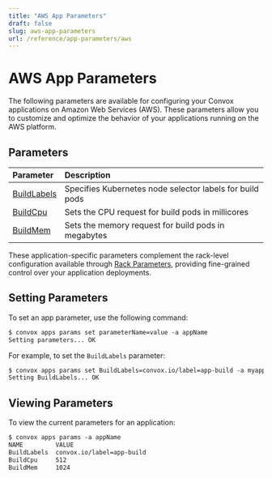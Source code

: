 ```yaml
---
title: "AWS App Parameters"
draft: false
slug: aws-app-parameters
url: /reference/app-parameters/aws
---
```

# AWS App Parameters

The following parameters are available for configuring your Convox applications on Amazon Web Services (AWS). These parameters allow you to customize and optimize the behavior of your applications running on the AWS platform.

## Parameters

| Parameter | Description |
|:---------|:------------|
| [BuildLabels](/reference/app-parameters/aws/BuildLabels) | Specifies Kubernetes node selector labels for build pods |
| [BuildCpu](/reference/app-parameters/aws/BuildCpu) | Sets the CPU request for build pods in millicores |
| [BuildMem](/reference/app-parameters/aws/BuildMem) | Sets the memory request for build pods in megabytes |

These application-specific parameters complement the rack-level configuration available through [Rack Parameters](/configuration/rack-parameters/aws), providing fine-grained control over your application deployments.

## Setting Parameters

To set an app parameter, use the following command:
```html
$ convox apps params set parameterName=value -a appName
Setting parameters... OK
```

For example, to set the `BuildLabels` parameter:
```html
$ convox apps params set BuildLabels=convox.io/label=app-build -a myapp
Setting BuildLabels... OK
```

## Viewing Parameters

To view the current parameters for an application:
```html
$ convox apps params -a appName
NAME         VALUE
BuildLabels  convox.io/label=app-build
BuildCpu     512
BuildMem     1024
```
